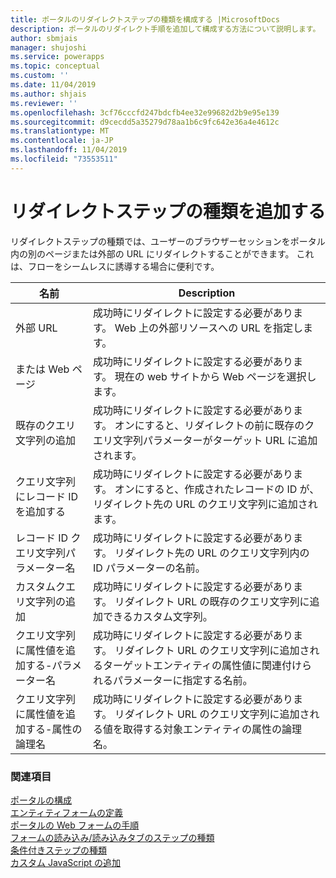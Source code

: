```yaml
---
title: ポータルのリダイレクトステップの種類を構成する |MicrosoftDocs
description: ポータルのリダイレクト手順を追加して構成する方法について説明します。
author: sbmjais
manager: shujoshi
ms.service: powerapps
ms.topic: conceptual
ms.custom: ''
ms.date: 11/04/2019
ms.author: shjais
ms.reviewer: ''
ms.openlocfilehash: 3cf76cccfd247bdcfb4ee32e99682d2b9e95e139
ms.sourcegitcommit: d9cecdd5a35279d78aa1b6c9fc642e36a4e4612c
ms.translationtype: MT
ms.contentlocale: ja-JP
ms.lasthandoff: 11/04/2019
ms.locfileid: "73553511"
---
```

# <a name="add-a-redirect-step-type"></a>リダイレクトステップの種類を追加する

リダイレクトステップの種類では、ユーザーのブラウザーセッションをポータル内の別のページまたは外部の URL にリダイレクトすることができます。 これは、フローをシームレスに誘導する場合に便利です。

| 名前                                                            | Description                                                                                                                                                                                  |
|-----------------------------------------------------------------|----------------------------------------------------------------------------------------------------------------------------------------------------------------------------------------------|
| 外部 URL                                                    | 成功時にリダイレクトに設定する必要があります。 Web 上の外部リソースへの URL を指定します。                                                                                                       |
| または Web ページ                                                     | 成功時にリダイレクトに設定する必要があります。 現在の web サイトから Web ページを選択します。                                                                                                             |
| 既存のクエリ文字列の追加                                    | 成功時にリダイレクトに設定する必要があります。 オンにすると、リダイレクトの前に既存のクエリ文字列パラメーターがターゲット URL に追加されます。                                                 |
| クエリ文字列にレコード ID を追加する                                | 成功時にリダイレクトに設定する必要があります。 オンにすると、作成されたレコードの ID が、リダイレクト先の URL のクエリ文字列に追加されます。                                               |
| レコード ID クエリ文字列パラメーター名                           | 成功時にリダイレクトに設定する必要があります。 リダイレクト先の URL のクエリ文字列内の ID パラメーターの名前。                                                                        |
| カスタムクエリ文字列の追加                                      | 成功時にリダイレクトに設定する必要があります。 リダイレクト URL の既存のクエリ文字列に追加できるカスタム文字列。                                                                  |
| クエリ文字列に属性値を追加する-パラメーター名         | 成功時にリダイレクトに設定する必要があります。 リダイレクト URL のクエリ文字列に追加されるターゲットエンティティの属性値に関連付けられるパラメーターに指定する名前。 |
| クエリ文字列に属性値を追加する-属性の論理名 | 成功時にリダイレクトに設定する必要があります。 リダイレクト URL のクエリ文字列に追加される値を取得する対象エンティティの属性の論理名。                            |

### <a name="see-also"></a>関連項目

[ポータルの構成](configure-portal.md)  
[エンティティフォームの定義](entity-forms.md)  
[ポータルの Web フォームの手順](web-form-steps.md)  
[フォームの読み込み/読み込みタブのステップの種類](load-form-step.md)  
[条件付きステップの種類](add-conditional-step.md)  
[カスタム JavaScript の追加](add-custom-javascript.md)  

